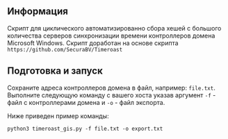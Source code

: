## Информация

Скрипт для циклического автоматизированно сбора хешей с большого количества серверов синхронизации времени контроллеров домена Microsoft Windows. Скрипт доработан на основе скрипта `https://github.com/SecuraBV/Timeroast`

## Подготовка и запуск

Сохраните адреса контроллеров домена в файл, например: `file.txt`. 
Выполните следующую команду с вашего хоста указав аргумент `-f` - файл с контроллерами домена и `-o` - файл экспорта. 

Ниже приведен пример команды:
```
python3 timeroast_gis.py -f file.txt -o export.txt
```
